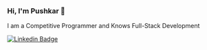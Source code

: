 ### Hi, I'm Pushkar 👋

I am a Competitive Programmer and Knows Full-Stack Development

[![Linkedin Badge](https://img.shields.io/badge/Linkedin-pushkar--s-blue)](https://www.linkedin.com/in/pushkar-s-aa6835126/)

<!--
**Pushkar-s/Pushkar-s** is a ✨ _special_ ✨ repository because its `README.md` (this file) appears on your GitHub profile.

Here are some ideas to get you started:

- 🔭 I’m currently working on ...
- 🌱 I’m currently learning ...
- 👯 I’m looking to collaborate on ...
- 🤔 I’m looking for help with ...
- 💬 Ask me about ...
- 📫 How to reach me: ...
- 😄 Pronouns: ...
- ⚡ Fun fact: ...
-->
